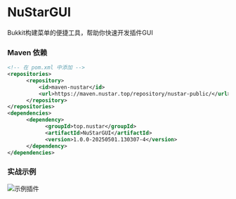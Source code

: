# NuStarGUI
Bukkit构建菜单的便捷工具，帮助你快速开发插件GUI

### Maven 依赖
```xml
<!-- 在 pom.xml 中添加 -->
<repositories>
      <repository>
          <id>maven-nustar</id>
          <url>https://maven.nustar.top/repository/nustar-public/</url>
      </repository>
</repositories>
<dependencies>
      <dependency>
            <groupId>top.nustar</groupId>
            <artifactId>NuStarGUI</artifactId>
            <version>1.0.0-20250501.130307-4</version>
      </dependency>
</dependencies>
```
### 实战示例
![示例插件](https://github.com/NuStarWorld/NuStarGUI-demo/tree/master)
